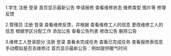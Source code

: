 1.学生
注册
登录
首页显示最新公告
申请报修
查看维修状态 	维修类型	图片等
修理反馈	

2.管理员
注册
登录
查看维修反馈，并根据
查看维修工人的信息
更改维修工人的信息
根据学区分配工作
添加公告
查看公告列表
修改公告
删除公告


3.维修工人登录部分
注册
登录
查看未完成任务
查看已完成任务
查看报修表信息
手动模拟是否去维修过
首页显示最新公告：例如提供暖气时间

